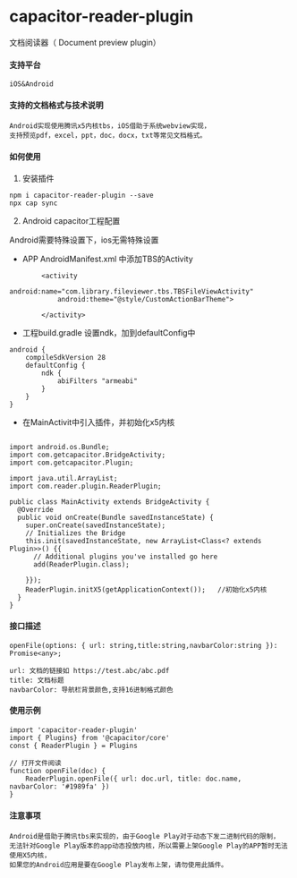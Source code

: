 # capacitor-reader-plugin

文档阅读器（ Document preview plugin）

#### 支持平台

`iOS&Android`

#### 支持的文档格式与技术说明

```
Android实现使用腾讯x5内核tbs，iOS借助于系统webview实现，
支持预览pdf，excel，ppt，doc，docx，txt等常见文档格式。
```

#### 如何使用

1. 安装插件

```
npm i capacitor-reader-plugin --save
npx cap sync

```

2. Android capacitor工程配置

Android需要特殊设置下，ios无需特殊设置

- APP AndroidManifest.xml 中添加TBS的Activity

```
        <activity
            android:name="com.library.fileviewer.tbs.TBSFileViewActivity"
            android:theme="@style/CustomActionBarTheme">

        </activity>
```

- 工程build.gradle 设置ndk，加到defaultConfig中

```
android {
    compileSdkVersion 28
    defaultConfig {
        ndk {
            abiFilters "armeabi"
        }
    }
}
```

- 在MainActivit中引入插件，并初始化x5内核

```

import android.os.Bundle;
import com.getcapacitor.BridgeActivity;
import com.getcapacitor.Plugin;

import java.util.ArrayList;
import com.reader.plugin.ReaderPlugin;

public class MainActivity extends BridgeActivity {
  @Override
  public void onCreate(Bundle savedInstanceState) {
    super.onCreate(savedInstanceState);
    // Initializes the Bridge
    this.init(savedInstanceState, new ArrayList<Class<? extends Plugin>>() {{
      // Additional plugins you've installed go here
      add(ReaderPlugin.class);

    }});
    ReaderPlugin.initX5(getApplicationContext());   //初始化x5内核
  }
}

```

#### 接口描述

```
openFile(options: { url: string,title:string,navbarColor:string }): Promise<any>;

url: 文档的链接如 https://test.abc/abc.pdf
title: 文档标题
navbarColor: 导航栏背景颜色,支持16进制格式颜色
```

#### 使用示例

```
import 'capacitor-reader-plugin'
import { Plugins} from '@capacitor/core'
const { ReaderPlugin } = Plugins

// 打开文件阅读
function openFile(doc) {
    ReaderPlugin.openFile({ url: doc.url, title: doc.name, navbarColor: '#1989fa' })
}
```

#### 注意事项

```
Android是借助于腾讯tbs来实现的，由于Google Play对于动态下发⼆进制代码的限制，
⽆法针对Google Play版本的app动态投放内核，所以需要上架Google Play的APP暂时⽆法使⽤X5内核，
如果您的Android应用是要在Google Play发布上架，请勿使用此插件。
```
